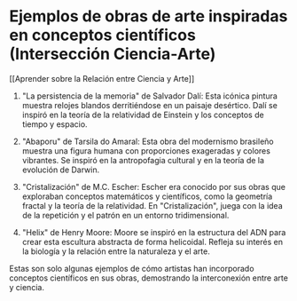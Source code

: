 # Ejemplos de obras de arte inspiradas en conceptos científicos (Intersección Ciencia-Arte)

[[Aprender sobre la Relación entre Ciencia y Arte]]

1. "La persistencia de la memoria" de Salvador Dalí: Esta icónica pintura muestra relojes blandos derritiéndose en un paisaje desértico. Dalí se inspiró en la teoría de la relatividad de Einstein y los conceptos de tiempo y espacio.

2. "Abaporu" de Tarsila do Amaral: Esta obra del modernismo brasileño muestra una figura humana con proporciones exageradas y colores vibrantes. Se inspiró en la antropofagia cultural y en la teoría de la evolución de Darwin.

3. "Cristalización" de M.C. Escher: Escher era conocido por sus obras que exploraban conceptos matemáticos y científicos, como la geometría fractal y la teoría de la relatividad. En "Cristalización", juega con la idea de la repetición y el patrón en un entorno tridimensional.

4. "Helix" de Henry Moore: Moore se inspiró en la estructura del ADN para crear esta escultura abstracta de forma helicoidal. Refleja su interés en la biología y la relación entre la naturaleza y el arte.

Estas son solo algunas ejemplos de cómo artistas han incorporado conceptos científicos en sus obras, demostrando la interconexión entre arte y ciencia.

